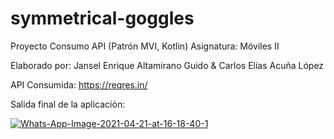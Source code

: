 # symmetrical-goggles
Proyecto Consumo API (Patrón MVI, Kotlin) Asignatura: Móviles II

Elaborado por: Jansel Enrique Altamirano Guido & Carlos Elías Acuña López


API Consumida: https://reqres.in/

Salida final de la aplicación: 

<a href="https://imgbb.com/"><img src="https://i.ibb.co/JWZqNNL/Whats-App-Image-2021-04-21-at-16-18-40-1.jpg" alt="Whats-App-Image-2021-04-21-at-16-18-40-1" border="0"></a>
